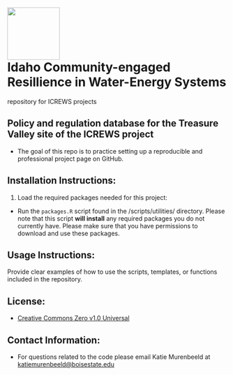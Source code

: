 # <img src="https://idahocrews.org/wp-content/uploads/2023/12/icrews-logo-final-circle-768x768.png" width="120" height="120"><br/>Idaho Community-engaged Resillience in Water-Energy Systems
repository for ICREWS projects

## Policy and regulation database for the Treasure Valley site of the ICREWS project
- The goal of this repo is to practice setting up a reproducible and professional project page on GitHub.

## Installation Instructions:
1. Load the required packages needed for this project:
- Run the `packages.R` script found in the /scripts/utilities/ directory. 
Please note that this script **will install** any required packages you do not
currently have. Please make sure that you have permissions to download and use 
these packages.

## Usage Instructions:
Provide clear examples of how to use the scripts, templates, or functions included in the repository.


## License:
- [Creative Commons Zero v1.0 Universal](https://creativecommons.org/publicdomain/zero/1.0/deed.en)

## Contact Information:
- For questions related to the code please email Katie Murenbeeld at 
[katiemurenbeeld@boisestate.edu](mailto:katiemurenbeeld@boisestate.edu)
